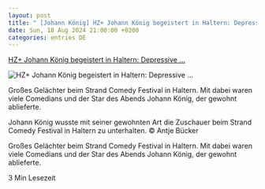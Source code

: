 ```yaml
---
layout: post
title: " [Johann König] HZ+ Johann König begeistert in Haltern: Depressive ..."
date: Sun, 18 Aug 2024 21:00:00 +0200
categories: entries DE
---
```

[HZ+ Johann König begeistert in Haltern: Depressive ...](https://www.halternerzeitung.de/haltern/haltern-am-see-strand-comedy-festival-johann-koenig-helmut-sanftenschneider-w922446-3001313002/)

![HZ+ Johann König begeistert in Haltern: Depressive ...](https://www.halternerzeitung.de/wp-content/uploads/2024/08/18/10/630_0900_4027297_DSC_2364_topaz_denoise_faceai_sharpen-1648x824.jpg)

Großes Gelächter beim Strand Comedy Festival in Haltern. Mit dabei waren viele Comedians und der Star des Abends Johann König, der gewohnt ablieferte.

Johann König wusste mit seiner gewohnten Art die Zuschauer beim Strand Comedy Festival in Haltern zu unterhalten. © Antje Bücker

Großes Gelächter beim Strand Comedy Festival in Haltern. Mit dabei waren viele Comedians und der Star des Abends Johann König, der gewohnt ablieferte.

3 Min Lesezeit

